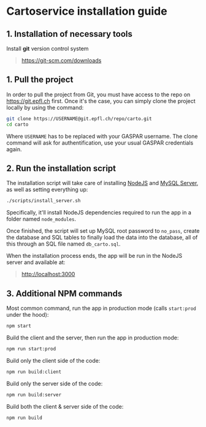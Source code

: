 # Cartoservice installation guide
## 1. Installation of necessary tools
Install **git** version control system
> <https://git-scm.com/downloads>

## 1. Pull the project
In order to pull the project from Git, you must have access to the repo on <https://git.epfl.ch> first.
Once it's the case, you can simply clone the project locally by using the command:
```bash
git clone https://USERNAME@git.epfl.ch/repo/carto.git
cd carto
```

Where `USERNAME` has to be replaced with your GASPAR username. The clone command will ask for authentification, use your usual GASPAR credentials again.

## 2. Run the installation script
The installation script will take care of installing [NodeJS](https://nodejs.org) and [MySQL Server](http://mysql.com/), as well as setting everything up: 

```bash
./scripts/install_server.sh
```

Specifically, it'll install NodeJS dependencies required to run the app in a folder named `node_modules`.

Once finished, the script will set up MySQL root password to `no_pass`, create the database and SQL tables to finally load the data into the database,
all of this through an SQL file named `db_carto.sql`.

When the installation process ends, the app will be run in the NodeJS server and available at:
> <http://localhost:3000>

## 3. Additional NPM commands

Most common command, run the app in production mode (calls `start:prod` under the hood):
```bash
npm start
```

Build the client and the server, then run the app in production mode:
```bash
npm run start:prod
```

Build only the client side of the code:
```bash
npm run build:client
```

Build only the server side of the code:
```bash
npm run build:server
```

Build both the client & server side of the code:
```bash
npm run build
```

